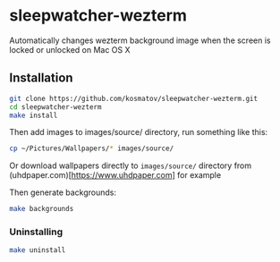 sleepwatcher-wezterm
=====================

Automatically changes wezterm background image when the screen is locked or unlocked on Mac OS X

## Installation

```bash
git clone https://github.com/kosmatov/sleepwatcher-wezterm.git
cd sleepwatcher-wezterm
make install
```

Then add images to images/source/ directory, run something like this:

```bash
cp ~/Pictures/Wallpapers/* images/source/
```

Or download wallpapers directly to `images/source/` directory from (uhdpaper.com)[https://www.uhdpaper.com] for example

Then generate backgrounds:

```bash
make backgrounds
```

### Uninstalling

```bash
make uninstall
```
